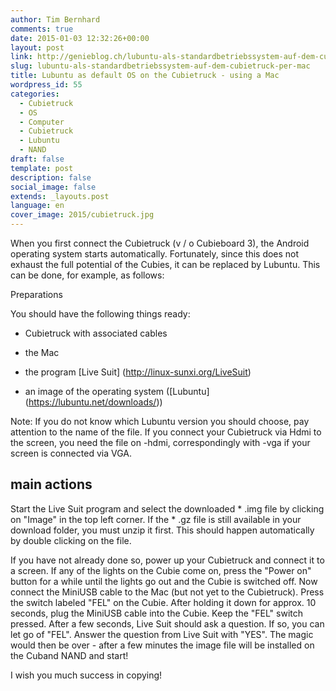 ```yaml
---
author: Tim Bernhard
comments: true
date: 2015-01-03 12:32:26+00:00
layout: post
link: http://genieblog.ch/lubuntu-als-standardbetriebssystem-auf-dem-cubietruck-per-mac/
slug: lubuntu-als-standardbetriebssystem-auf-dem-cubietruck-per-mac
title: Lubuntu as default OS on the Cubietruck - using a Mac
wordpress_id: 55
categories:
  - Cubietruck
  - OS 
  - Computer 
  - Cubietruck 
  - Lubuntu 
  - NAND
draft: false
template: post
description: false
social_image: false
extends: _layouts.post
language: en
cover_image: 2015/cubietruck.jpg
---
```


When you first connect the Cubietruck (v / o Cubieboard 3), the Android operating system starts automatically.
Fortunately, since this does not exhaust the full potential of the Cubies, it can be replaced by Lubuntu.
This can be done, for example, as follows:

Preparations

You should have the following things ready:

  * Cubietruck with associated cables

  * the Mac

  * the program [Live Suit] (http://linux-sunxi.org/LiveSuit)

  * an image of the operating system ([Lubuntu] (https://lubuntu.net/downloads/))

Note: If you do not know which Lubuntu version you should choose, pay attention to the name of the file.
If you connect your Cubietruck via Hdmi to the screen, you need the file on -hdmi, correspondingly with -vga if your screen is connected via VGA.

## main actions

Start the Live Suit program and select the downloaded * .img file by clicking on "Image" in the top left corner.
If the * .gz file is still available in your download folder, you must unzip it first.
This should happen automatically by double clicking on the file.

If you have not already done so, power up your Cubietruck and connect it to a screen.
If any of the lights on the Cubie come on, press the "Power on" button for a while until the lights go out and the Cubie is switched off.
Now connect the MiniUSB cable to the Mac (but not yet to the Cubietruck). Press the switch labeled "FEL" on the Cubie.
After holding it down for approx. 10 seconds, plug the MiniUSB cable into the Cubie.
Keep the "FEL" switch pressed.
After a few seconds, Live Suit should ask a question.
If so, you can let go of "FEL". Answer the question from Live Suit with "YES". The magic would then be over - after a few minutes the image file will be installed on the Cuband NAND and start!

I wish you much success in copying!
